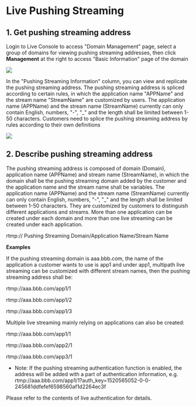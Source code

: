 # Live Pushing Streaming

## **1. Get pushing streaming address**

Login to Live Console to access "Domain Management" page, select a group of domains for viewing pushing streaming addresses, then click **Management** at the right to access "Basic Information" page of the domain

![](https://github.com/jdcloudcom/cn/blob/cn-Live-Video/image/live-video/6%E7%9B%B4%E6%92%AD%E6%8E%A8%E6%B5%81.png)

In the "Pushing Streaming Information" column, you can view and replicate the pushing streaming address. The pushing streaming address is spliced according to certain rules, in which the application name "APPName" and the stream name "StreamName" are customized by users. The application name (APPName) and the stream name (StreamName) currently can only contain English, numbers, "-", "_" and the length shall be limited between 1-50 characters. Customers need to splice the pushing streaming address by rules according to their own definitions

![](https://github.com/jdcloudcom/cn/blob/cn-Live-Video/image/live-video/7%E7%9B%B4%E6%92%AD%E6%8E%A8%E6%B5%812.png)

## **2. Describe pushing streaming address**

The pushing streaming address is composed of domain (Domain), application name (APPName) and stream name (StreamName), in which the domain shall be the pushing streaming domain added by the customer and the application name and the stream name shall be variables. The application name (APPName) and the stream name (StreamName) currently can only contain English, numbers, "-", "_" and the length shall be limited between 1-50 characters. They are customized by customers to distinguish different applications and streams. More than one application can be created under each domain and more than one live streaming can be created under each application.

rtmp:// Pushing Streaming Domain/Application Name/Stream Name

**Examples**

If the pushing streaming domain is aaa.bbb.com, the name of the application a customer wants to use is app1 and under app1,
multipath live streaming can be customized with different stream names, then the pushing streaming address shall be:

rtmp://aaa.bbb.com/app1/1

rtmp://aaa.bbb.com/app1/2

rtmp://aaa.bbb.com/app1/3

Multiple live streaming mainly relying on applications can also be created:

rtmp://aaa.bbb.com/app1/1

rtmp://aaa.bbb.com/app2/1

rtmp://aaa.bbb.com/app3/1

-   Note: If the pushing streaming authentication function is enabled, the address will be added with a part of authentication information, e.g. rtmp://aaa.bbb.com/app1/1?auth_key=1520565052-0-0-245681ddfefef6598560af1d2264ec3f

Please refer to the contents of live authentication for details.

